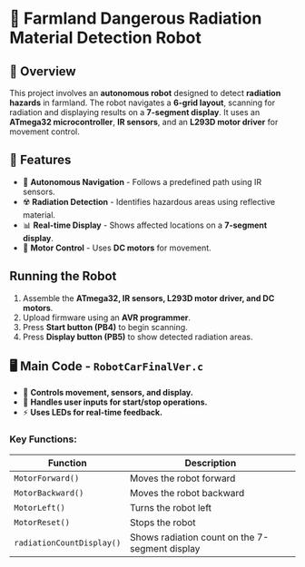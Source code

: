 # 🌼 Farmland Dangerous Radiation Material Detection Robot

## 📌 Overview
This project involves an **autonomous robot** designed to detect **radiation hazards** in farmland. The robot navigates a **6-grid layout**, scanning for radiation and displaying results on a **7-segment display**. It uses an **ATmega32 microcontroller**, **IR sensors**, and an **L293D motor driver** for movement control.

## 🧪 Features
- 🚀 **Autonomous Navigation** - Follows a predefined path using IR sensors.
- ☢️ **Radiation Detection** - Identifies hazardous areas using reflective material.
- 📊 **Real-time Display** - Shows affected locations on a **7-segment display**.
- 🔄 **Motor Control** - Uses **DC motors** for movement.

## Running the Robot
1. Assemble the **ATmega32, IR sensors, L293D motor driver, and DC motors**.
2. Upload firmware using an **AVR programmer**.
3. Press **Start button (PB4)** to begin scanning.
4. Press **Display button (PB5)** to show detected radiation areas.

## 🖥️ Main Code - `RobotCarFinalVer.c`
- 🏁 **Controls movement, sensors, and display.**
- 🔄 **Handles user inputs for start/stop operations.**
- ⚡ **Uses LEDs for real-time feedback.**

### Key Functions:
| Function                | Description |
|-------------------------|-------------|
| `MotorForward()`        | Moves the robot forward |
| `MotorBackward()`       | Moves the robot backward |
| `MotorLeft()`           | Turns the robot left |
| `MotorReset()`          | Stops the robot |
| `radiationCountDisplay()` | Shows radiation count on the 7-segment display |


